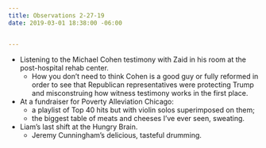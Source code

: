 ```yaml
---
title: Observations 2-27-19
date: 2019-03-01 18:38:00 -06:00


---
```


- Listening to the Michael Cohen testimony with Zaid in his room at the post-hospital rehab center.
	- How you don’t need to think Cohen is a good guy or fully reformed in order to see that Republican representatives were protecting Trump and misconstruing how witness testimony works in the first place.
- At a fundraiser for Poverty Alleviation Chicago:
	- a playlist of Top 40 hits but with violin solos superimposed on them;
	- the biggest table of meats and cheeses I’ve ever seen, sweating.
- Liam’s last shift at the Hungry Brain.
	- Jeremy Cunningham’s delicious, tasteful drumming.